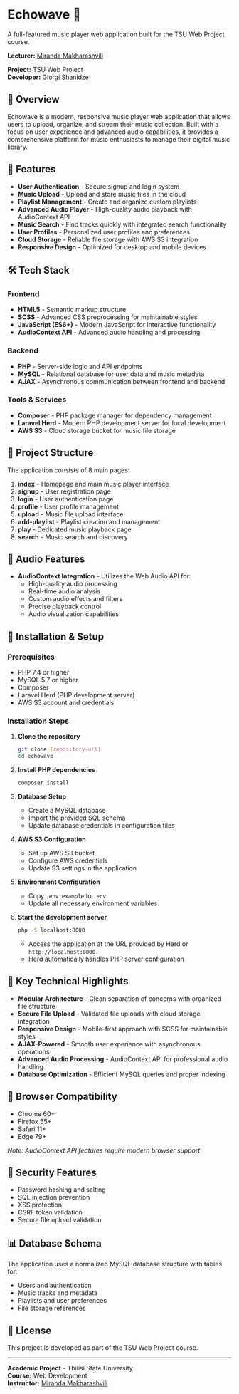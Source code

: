 # Echowave 🎵

A full-featured music player web application built for the TSU Web Project course.

**Lecturer:** [Miranda Makharashvili](https://github.com/MiraMakh)

**Project:** TSU Web Project  
**Developer:** [Giorgi Shanidze](https://github.com/GeorgeShani)

## 📖 Overview

Echowave is a modern, responsive music player web application that allows users to upload, organize, and stream their music collection. Built with a focus on user experience and advanced audio capabilities, it provides a comprehensive platform for music enthusiasts to manage their digital music library.

## 🚀 Features

- **User Authentication** - Secure signup and login system
- **Music Upload** - Upload and store music files in the cloud
- **Playlist Management** - Create and organize custom playlists
- **Advanced Audio Player** - High-quality audio playback with AudioContext API
- **Music Search** - Find tracks quickly with integrated search functionality
- **User Profiles** - Personalized user profiles and preferences
- **Cloud Storage** - Reliable file storage with AWS S3 integration
- **Responsive Design** - Optimized for desktop and mobile devices

## 🛠️ Tech Stack

### Frontend
- **HTML5** - Semantic markup structure
- **SCSS** - Advanced CSS preprocessing for maintainable styles
- **JavaScript (ES6+)** - Modern JavaScript for interactive functionality
- **AudioContext API** - Advanced audio handling and processing

### Backend
- **PHP** - Server-side logic and API endpoints
- **MySQL** - Relational database for user data and music metadata
- **AJAX** - Asynchronous communication between frontend and backend

### Tools & Services
- **Composer** - PHP package manager for dependency management
- **Laravel Herd** - Modern PHP development server for local development
- **AWS S3** - Cloud storage bucket for music file storage

## 📁 Project Structure

The application consists of 8 main pages:

1. **index** - Homepage and main music player interface
2. **signup** - User registration page
3. **login** - User authentication page
4. **profile** - User profile management
5. **upload** - Music file upload interface
6. **add-playlist** - Playlist creation and management
7. **play** - Dedicated music playback page
8. **search** - Music search and discovery

## 🎵 Audio Features

- **AudioContext Integration** - Utilizes the Web Audio API for:
  - High-quality audio processing
  - Real-time audio analysis
  - Custom audio effects and filters
  - Precise playback control
  - Audio visualization capabilities

## 🔧 Installation & Setup

### Prerequisites
- PHP 7.4 or higher
- MySQL 5.7 or higher
- Composer
- Laravel Herd (PHP development server)
- AWS S3 account and credentials

### Installation Steps

1. **Clone the repository**
   ```bash
   git clone [repository-url]
   cd echowave
   ```

2. **Install PHP dependencies**
   ```bash
   composer install
   ```

3. **Database Setup**
   - Create a MySQL database
   - Import the provided SQL schema
   - Update database credentials in configuration files

4. **AWS S3 Configuration**
   - Set up AWS S3 bucket
   - Configure AWS credentials
   - Update S3 settings in the application

5. **Environment Configuration**
   - Copy `.env.example` to `.env`
   - Update all necessary environment variables

6. **Start the development server**
   ```bash   
   php -S localhost:8000
   ```
   - Access the application at the URL provided by Herd or `http://localhost:8000`
   - Herd automatically handles PHP server configuration

## 🌟 Key Technical Highlights

- **Modular Architecture** - Clean separation of concerns with organized file structure
- **Secure File Upload** - Validated file uploads with cloud storage integration
- **Responsive Design** - Mobile-first approach with SCSS for maintainable styles
- **AJAX-Powered** - Smooth user experience with asynchronous operations
- **Advanced Audio Processing** - AudioContext API for professional audio handling
- **Database Optimization** - Efficient MySQL queries and proper indexing

## 📱 Browser Compatibility

- Chrome 60+
- Firefox 55+
- Safari 11+
- Edge 79+

*Note: AudioContext API features require modern browser support*

## 🔐 Security Features

- Password hashing and salting
- SQL injection prevention
- XSS protection
- CSRF token validation
- Secure file upload validation

## 📊 Database Schema

The application uses a normalized MySQL database structure with tables for:
- Users and authentication
- Music tracks and metadata
- Playlists and user preferences
- File storage references

## 📄 License

This project is developed as part of the TSU Web Project course.

---

**Academic Project** - Tbilisi State University  
**Course:** Web Development  
**Instructor:** [Miranda Makharashvili](https://github.com/MiraMakh) 
